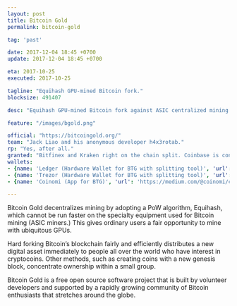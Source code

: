 ```yaml
---
layout: post
title: Bitcoin Gold
permalink: bitcoin-gold

tag: 'past'

date: 2017-12-04 18:45 +0700
update: 2017-12-04 18:45 +0700

eta: 2017-10-25
executed: 2017-10-25

tagline: "Equihash GPU-mined Bitcoin fork."
blocksize: 491407

desc: "Equihash GPU-mined Bitcoin fork against ASIC centralized mining."

feature: "/images/bgold.png"

official: "https://bitcoingold.org/"
team: "Jack Liao and his anonymous developer h4x3rotab."
rp: "Yes, after all."
granted: "Bitfinex and Kraken right on the chain split. Coinbase is considering it."
wallets:
- {name: 'Ledger (Hardware Wallet for BTG with splitting tool)', 'url': 'https://www.ledgerwallet.com/r/e274'}
- {name: 'Trezor (Hardware Wallet for BTG with splitting tool)', 'url': 'https://shop.trezor.io?a=fany@tutanota.com'}
- {name: 'Coinomi (App for BTG)', 'url': 'https://medium.com/@coinomi/collecting-your-free-bitcoin-gold-btg-coins-da937d4255d1'}

---
```


Bitcoin Gold decentralizes mining by adopting a PoW algorithm, Equihash, which cannot be run faster on the specialty equipment used for Bitcoin mining (ASIC miners.) This gives ordinary users a fair opportunity to mine with ubiquitous GPUs.

Hard forking Bitcoin’s blockchain fairly and efficiently distributes a new digital asset immediately to people all over the world who have interest in cryptocoins. Other methods, such as creating coins with a new genesis block, concentrate ownership within a small group.

Bitcoin Gold is a free open source software project that is built by volunteer developers and supported by a rapidly growing community of Bitcoin enthusiasts that stretches around the globe.
